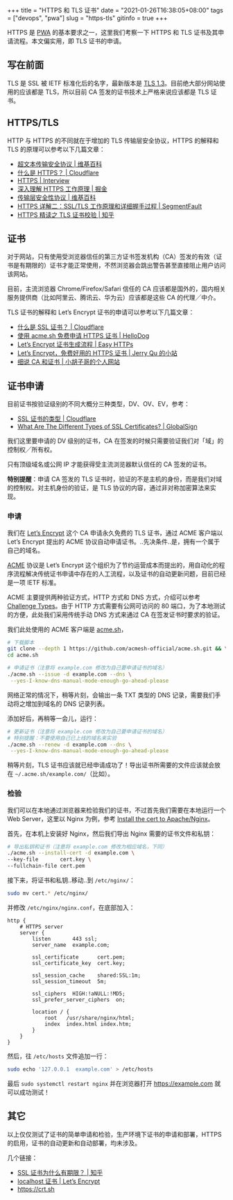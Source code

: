 +++
title = "HTTPS 和 TLS 证书"
date = "2021-01-26T16:38:05+08:00"
tags = ["devops", "pwa"]
slug = "https-tls"
gitinfo = true
+++

HTTPS 是 [PWA] 的基本要求之一，这里我们考察一下 HTTPS 和 TLS 证书及其申请流程。本文偏实用，即 TLS 证书的申请。

## 写在前面

TLS 是 SSL 被 IETF 标准化后的名字，最新版本是 [TLS 1.3]。目前绝大部分网站使用的应该都是 TLS，所以目前 CA 签发的证书技术上严格来说应该都是 TLS 证书。

## HTTPS/TLS

HTTP 与 HTTPS 的不同就在于增加的 TLS 传输层安全协议，HTTPS 的解释和 TLS 的原理可以参考以下几篇文章：

- [超文本传输安全协议 | 维基百科](https://zh.wikipedia.org/wiki/超文本传输安全协议)
- [什么是 HTTPS？ | Cloudflare](https://www.cloudflare.com/zh-cn/learning/ssl/what-is-https/)
- [HTTPS | Interview](https://hadyang.github.io/interview/docs/basic/net/https/)
- [深入理解 HTTPS 工作原理 | 掘金](https://juejin.cn/post/6844903830916694030)
- [传输层安全性协议 | 维基百科](https://zh.wikipedia.org/wiki/傳輸層安全性協定)
- [HTTPS 详解二：SSL/TLS 工作原理和详细握手过程 | SegmentFault](https://segmentfault.com/a/1190000021559557)
- [HTTPS 精读之 TLS 证书校验 | 知乎](https://zhuanlan.zhihu.com/p/30655259)

## 证书

对于网站，只有使用受浏览器信任的第三方证书签发机构（CA）签发的有效（证书是有期限的）证书才能正常使用，不然浏览器会跳出警告甚至直接阻止用户访问该网站。

目前，主流浏览器 Chrome/Firefox/Safari 信任的 CA 应该都是国外的，国内相关服务提供商（比如阿里云、腾讯云、华为云）应该都是这些 CA 的代理╱中介。

TLS 证书的解释和 Let’s Encrypt 证书的申请可以参考以下几篇文章：

- [什么是 SSL 证书？ | Cloudflare](https://www.cloudflare.com/zh-cn/learning/ssl/what-is-an-ssl-certificate/)
- [使用 acme.sh 免费申请 HTTPS 证书 | HelloDog](https://wsgzao.github.io/post/acme/)
- [Let’s Encrypt 证书生成流程 | Easy HTTPs](https://easy.zhetao.com/easy-https-lets-encrypt-content-115)
- [Let’s Encrypt，免费好用的 HTTPS 证书 | Jerry Qu 的小站](https://imququ.com/post/letsencrypt-certificate.html)
- [细说 CA 和证书 | 小胡子哥的个人网站](https://www.barretlee.com/blog/2016/04/24/detail-about-ca-and-certs/)

## 证书申请

目前证书按验证级别的不同大概分三种类型，DV、OV、EV，参考：

- [SSL 证书的类型 | Cloudflare](https://www.cloudflare.com/zh-cn/learning/ssl/types-of-ssl-certificates/)
- [What Are The Different Types of SSL Certificates? | GlobalSign](https://www.globalsign.com/en/ssl-information-center/types-of-ssl-certificate)

我们这里要申请的 DV 级别的证书，CA 在签发的时候只需要验证我们对「域」的控制权╱所有权。

只有顶级域名或公网 IP 才能获得受主流浏览器默认信任的 CA 签发的证书。

**特别提醒**：申请 CA 签发的 TLS 证书时，验证的不是主机的身份，而是我们对域的控制权。对主机身份的验证，是 TLS 协议的内容，通过非对称加密算法来实现。

### 申请

我们在 [Let’s Encrypt] 这个 CA 申请永久免费的 TLS 证书，通过 ACME 客户端以 Let’s Encrypt 提出的 ACME 协议自动申请证书。..先决条件..是，拥有一个属于自己的域名。

[ACME] 协议是 Let’s Encrypt 这个组织为了节约运营成本而提出的，用自动化的程序流程解决传统证书申请中存在的人工流程，以及证书的自动更新问题，目前已经是一项 IETF 标准。

ACME 主要提供两种验证方式，HTTP 方式和 DNS 方式，介绍可以参考 [Challenge Types]。由于 HTTP 方式需要有公网可访问的 80 端口，为了本地测试的方便，此处我们采用传统手动 DNS 方式来通过 CA 在签发证书时要求的验证。

我们此处使用的 ACME 客户端是 [acme.sh]，

```sh
# 下载脚本
git clone --depth 1 https://github.com/acmesh-official/acme.sh.git && \
cd acme.sh

# 申请证书（注意将 example.com 修改为自己要申请证书的域名）
./acme.sh --issue -d example.com --dns \
 --yes-I-know-dns-manual-mode-enough-go-ahead-please
```

网络正常的情况下，稍等片刻，会输出一条 TXT 类型的 DNS 记录，需要我们手动将之增加到域名的 DNS 记录列表。

添加好后，再稍等一会儿，运行：

```sh
# 更新证书（注意将 example.com 修改为自己要申请证书的域名）
# 特别提醒：不要使用自己已上线的域名来实验
./acme.sh --renew -d example.com --dns \
 --yes-I-know-dns-manual-mode-enough-go-ahead-please
```

稍等片刻，TLS 证书应该就已经申请成功了！导出证书所需要的文件应该就会放在 `~/.acme.sh/example.com/`（比如）。

### 检验

我们可以在本地通过浏览器来检验我们的证书，不过首先我们需要在本地运行一个 Web Server，这里以 Nginx 为例，参考 [Install the cert to Apache/Nginx]。

首先，在本机上安装好 Nginx，然后我们导出 Nginx 需要的证书文件和私钥：

```sh
# 导出私钥和证书（注意将 example.com 修改为相应域名，下同）
./acme.sh --install-cert -d example.com \
--key-file       cert.key \
--fullchain-file cert.pem
```

接下来，将证书和私钥..移动..到 `/etc/nginx/`：

```sh
sudo mv cert.* /etc/nginx/
```

并修改 `/etc/nginx/nginx.conf`，在底部加入：

```nginx
http {
    # HTTPS server
    server {
        listen       443 ssl;
        server_name  example.com;

        ssl_certificate      cert.pem;
        ssl_certificate_key  cert.key;

        ssl_session_cache    shared:SSL:1m;
        ssl_session_timeout  5m;

        ssl_ciphers  HIGH:!aNULL:!MD5;
        ssl_prefer_server_ciphers  on;

        location / {
            root   /usr/share/nginx/html;
            index  index.html index.htm;
        }
    }
}
```

然后，往 `/etc/hosts` 文件追加一行：

```sh
sudo echo '127.0.0.1  example.com' > /etc/hosts
```

最后 `sudo systemctl restart nginx` 并在浏览器打开 https://example.com 就可以成功测试！

## 其它

以上仅仅测试了证书的简单申请和检验，生产环境下证书的申请和部署，HTTPS 的启用，证书的自动更新和自动部署，均未涉及。

几个链接：

- [SSL 证书为什么有期限？ | 知乎](https://www.zhihu.com/question/20803288)
- [localhost 证书 | Let’s Encrypt](https://letsencrypt.org/zh-cn/docs/certificates-for-localhost/)
- https://crt.sh



[PWA]: https://web.dev/progressive-web-apps/
[TLS 1.3]: https://tools.ietf.org/html/rfc8446
[Let’s Encrypt]: https://letsencrypt.org/
[ACME]: https://tools.ietf.org/html/rfc8555
[Challenge Types]: https://letsencrypt.org/docs/challenge-types/
[acme.sh]: https://github.com/acmesh-official/acme.sh
[Install the cert to Apache/Nginx]: https://github.com/acmesh-official/acme.sh#3-install-the-cert-to-apachenginx-etc
